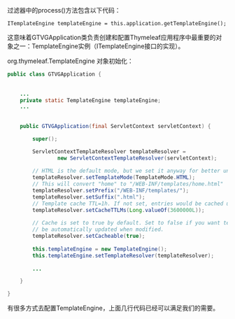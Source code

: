 过滤器中的process()方法包含以下代码：

```
ITemplateEngine templateEngine = this.application.getTemplateEngine();
```
这意味着GTVGApplication类负责创建和配置Thymeleaf应用程序中最重要的对象之一：TemplateEngine实例（ITemplateEngine接口的实现）。

org.thymeleaf.TemplateEngine 对象初始化：


```java
public class GTVGApplication {
  
    
    ...
    private static TemplateEngine templateEngine;
    ...
    
    
    public GTVGApplication(final ServletContext servletContext) {

        super();

        ServletContextTemplateResolver templateResolver = 
                new ServletContextTemplateResolver(servletContext);
        
        // HTML is the default mode, but we set it anyway for better understanding of code
        templateResolver.setTemplateMode(TemplateMode.HTML);
        // This will convert "home" to "/WEB-INF/templates/home.html"
        templateResolver.setPrefix("/WEB-INF/templates/");
        templateResolver.setSuffix(".html");
        // Template cache TTL=1h. If not set, entries would be cached until expelled by LRU
        templateResolver.setCacheTTLMs(Long.valueOf(3600000L));
        
        // Cache is set to true by default. Set to false if you want templates to
        // be automatically updated when modified.
        templateResolver.setCacheable(true);
        
        this.templateEngine = new TemplateEngine();
        this.templateEngine.setTemplateResolver(templateResolver);
        
        ...

    }

}

```
有很多方式去配置TemplateEngine，上面几行代码已经可以满足我们的需要。



